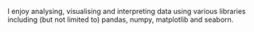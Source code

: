 I enjoy analysing, visualising and interpreting data using various libraries including (but not limited to) pandas, numpy, matplotlib and seaborn.
